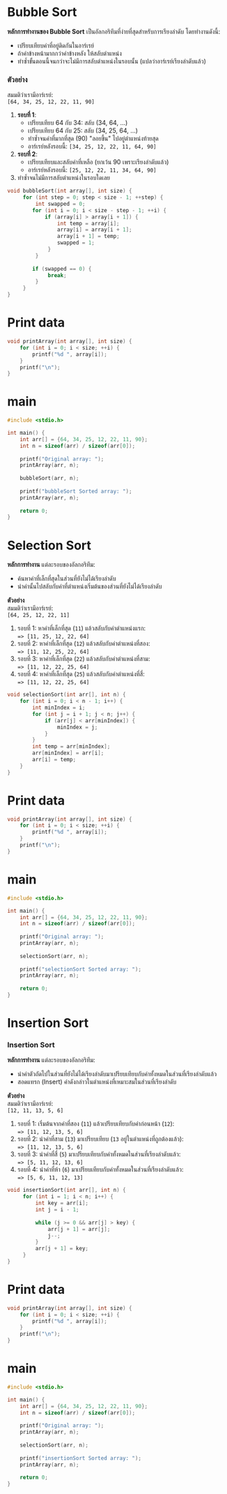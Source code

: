 
# Bubble Sort

**หลักการทำงานของ Bubble Sort**  เป็นอัลกอริทึมที่ง่ายที่สุดสำหรับการเรียงลำดับ โดยทำงานดังนี้:

- เปรียบเทียบค่าที่อยู่ติดกันในอาร์เรย์
- ถ้าค่าข้างหน้ามากกว่าค่าข้างหลัง ให้สลับตำแหน่ง
- ทำซ้ำขั้นตอนนี้จนกว่าจะไม่มีการสลับตำแหน่งในรอบนั้น (แปลว่าอาร์เรย์เรียงลำดับแล้ว)
### **ตัวอย่าง**

สมมติว่าเรามีอาร์เรย์:  
`[64, 34, 25, 12, 22, 11, 90]`

1. **รอบที่ 1**:
    - เปรียบเทียบ 64 กับ 34: สลับ (34, 64, ...)
    - เปรียบเทียบ 64 กับ 25: สลับ (34, 25, 64, ...)
    - ทำซ้ำจนค่าที่มากที่สุด (90) "ลอยขึ้น" ไปอยู่ตำแหน่งท้ายสุด
    - อาร์เรย์หลังรอบนี้: `[34, 25, 12, 22, 11, 64, 90]`
2. **รอบที่ 2**:
    - เปรียบเทียบและสลับค่าที่เหลือ (ยกเว้น 90 เพราะเรียงลำดับแล้ว)
    - อาร์เรย์หลังรอบนี้: `[25, 12, 22, 11, 34, 64, 90]`
3. ทำซ้ำจนไม่มีการสลับตำแหน่งในรอบใดเลย



```c
void bubbleSort(int array[], int size) {  
     for (int step = 0; step < size - 1; ++step) {  
         int swapped = 0;  
        for (int i = 0; i < size - step - 1; ++i) {  
            if (array[i] > array[i + 1]) {  
                int temp = array[i];  
                array[i] = array[i + 1];  
                array[i + 1] = temp;  
                swapped = 1;  
             }  
         }  
  
        if (swapped == 0) {  
             break;  
         }  
     }  
}
```

# Print data

```c
void printArray(int array[], int size) {  
    for (int i = 0; i < size; ++i) {  
        printf("%d ", array[i]);  
    }  
    printf("\n");  
}
```

# main

```c
#include <stdio.h>

int main() {  
    int arr[] = {64, 34, 25, 12, 22, 11, 90};  
    int n = sizeof(arr) / sizeof(arr[0]);  
  
    printf("Original array: ");  
    printArray(arr, n);  
  
    bubbleSort(arr, n);  
  
    printf("bubbleSort Sorted array: ");  
    printArray(arr, n);  
  
    return 0;  
}
```

# Selection Sort

**หลักการทำงาน**  แต่ละรอบของอัลกอริทึม:

- ค้นหาค่าที่เล็กที่สุดในส่วนที่ยังไม่ได้เรียงลำดับ
- นำค่านั้นไปสลับกับค่าที่ตำแหน่งเริ่มต้นของส่วนที่ยังไม่ได้เรียงลำดับ

**ตัวอย่าง**  
สมมติว่าเรามีอาร์เรย์:  
`[64, 25, 12, 22, 11]`

1. รอบที่ 1: หาค่าที่เล็กที่สุด (`11`) แล้วสลับกับค่าตำแหน่งแรก:  
    `=> [11, 25, 12, 22, 64]`
2. รอบที่ 2: หาค่าที่เล็กที่สุด (`12`) แล้วสลับกับค่าตำแหน่งที่สอง:  
    `=> [11, 12, 25, 22, 64]`
3. รอบที่ 3: หาค่าที่เล็กที่สุด (`22`) แล้วสลับกับค่าตำแหน่งที่สาม:  
    `=> [11, 12, 22, 25, 64]`
4. รอบที่ 4: หาค่าที่เล็กที่สุด (`25`) แล้วสลับกับค่าตำแหน่งที่สี่:  
    `=> [11, 12, 22, 25, 64]`



```c
void selectionSort(int arr[], int n) {  
    for (int i = 0; i < n - 1; i++) {  
        int minIndex = i;  
        for (int j = i + 1; j < n; j++) {  
            if (arr[j] < arr[minIndex]) {  
                minIndex = j;  
            }  
        }  
        int temp = arr[minIndex];  
        arr[minIndex] = arr[i];  
        arr[i] = temp;  
    }  
}
```

# Print data

```c
void printArray(int array[], int size) {  
    for (int i = 0; i < size; ++i) {  
        printf("%d ", array[i]);  
    }  
    printf("\n");  
}
```

# main

```c
#include <stdio.h>

int main() {  
    int arr[] = {64, 34, 25, 12, 22, 11, 90};  
    int n = sizeof(arr) / sizeof(arr[0]);  
  
    printf("Original array: ");  
    printArray(arr, n);  
  
    selectionSort(arr, n);  
  
    printf("selectionSort Sorted array: ");  
    printArray(arr, n);  
  
    return 0;  
}
```

# Insertion Sort

### **Insertion Sort**

**หลักการทำงาน**  แต่ละรอบของอัลกอริทึม:

- นำค่าตัวถัดไปในส่วนที่ยังไม่ได้เรียงลำดับมาเปรียบเทียบกับค่าทั้งหมดในส่วนที่เรียงลำดับแล้ว
- สอดแทรก (Insert) ค่าดังกล่าวในตำแหน่งที่เหมาะสมในส่วนที่เรียงลำดับ

**ตัวอย่าง**  
สมมติว่าเรามีอาร์เรย์:  
`[12, 11, 13, 5, 6]`

1. รอบที่ 1: เริ่มต้นจากค่าที่สอง (`11`) แล้วเปรียบเทียบกับค่าก่อนหน้า (`12`):  
    `=> [11, 12, 13, 5, 6]`
2. รอบที่ 2: นำค่าที่สาม (`13`) มาเปรียบเทียบ (`13` อยู่ในตำแหน่งที่ถูกต้องแล้ว):  
    `=> [11, 12, 13, 5, 6]`
3. รอบที่ 3: นำค่าที่สี่ (`5`) มาเปรียบเทียบกับค่าทั้งหมดในส่วนที่เรียงลำดับแล้ว:  
    `=> [5, 11, 12, 13, 6]`
4. รอบที่ 4: นำค่าที่ห้า (`6`) มาเปรียบเทียบกับค่าทั้งหมดในส่วนที่เรียงลำดับแล้ว:  
    `=> [5, 6, 11, 12, 13]`

```c
void insertionSort(int arr[], int n) {  
     for (int i = 1; i < n; i++) {  
         int key = arr[i];  
         int j = i - 1;  
  
         while (j >= 0 && arr[j] > key) {  
             arr[j + 1] = arr[j];  
             j--;  
         }  
         arr[j + 1] = key;  
     }  
}
```

# Print data

```c
void printArray(int array[], int size) {  
    for (int i = 0; i < size; ++i) {  
        printf("%d ", array[i]);  
    }  
    printf("\n");  
}
```

# main

```c
#include <stdio.h>

int main() {  
    int arr[] = {64, 34, 25, 12, 22, 11, 90};  
    int n = sizeof(arr) / sizeof(arr[0]);  
  
    printf("Original array: ");  
    printArray(arr, n);  
  
    selectionSort(arr, n);  
  
    printf("insertionSort Sorted array: ");  
    printArray(arr, n);  
  
    return 0;  
}
```